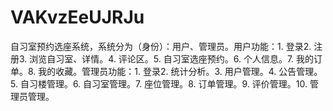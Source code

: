 # VAKvzEeUJRJu
自习室预约选座系统，系统分为（身份）：用户、管理员。用户功能：1. 登录2. 注册3. 浏览自习室、详情。4. 评论区。5. 自习室选座预约。6. 个人信息。7. 我的订单。8. 我的收藏。管理员功能：1. 登录2. 统计分析。3. 用户管理。4. 公告管理。5. 自习楼管理。6. 自习室管理。7. 座位管理。8. 订单管理。9. 评价管理。10. 管理员管理。 
